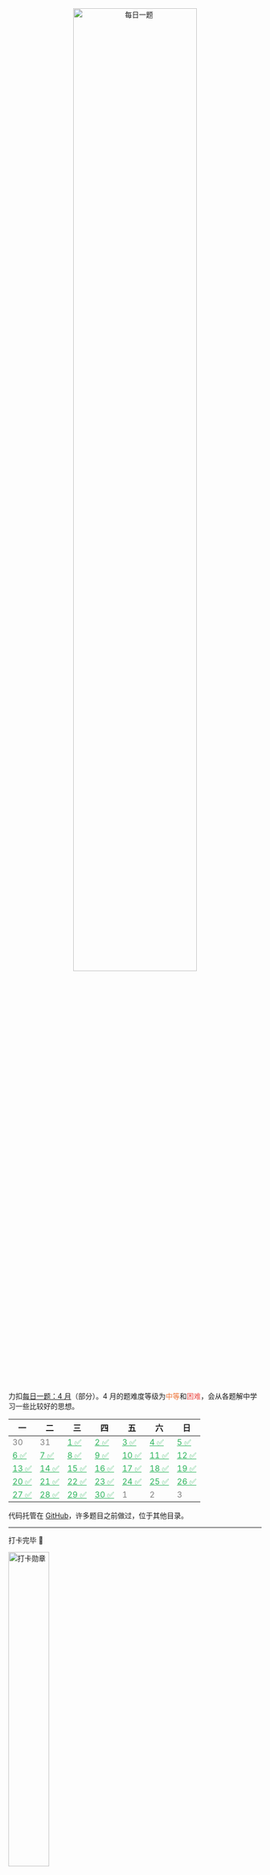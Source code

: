 <center>
<img src="https://cdn.jsdelivr.net/gh/JingqingLin/Blog/docs/leetcode/_images/daily-challenges.png" alt="每日一题" width="70%"/>
</center>

力扣<a href="https://leetcode-cn.com/problemset/2020-04/" target="_blank">每日一题：4 月</a>（部分）。4 月的题难度等级为<font color=#ed7336>中等</font>和<font color=#ec4c47>困难</font>，会从各题解中学习一些比较好的思想。

| 一                                                                                                                         | 二                                                                                                                                      | 三                                                                                                                                                | 四                                                                                                              | 五                                                                                                                         | 六                                                                                                                    | 日                                                                                                                |
| -------------------------------------------------------------------------------------------------------------------------- | --------------------------------------------------------------------------------------------------------------------------------------- | ------------------------------------------------------------------------------------------------------------------------------------------------- | --------------------------------------------------------------------------------------------------------------- | -------------------------------------------------------------------------------------------------------------------------- | --------------------------------------------------------------------------------------------------------------------- | ----------------------------------------------------------------------------------------------------------------- |
| <font color=gray>30</font>                                                                                                 | <font color=gray>31</font>                                                                                                              | <a style="color: #2DB55D;" href="https://leetcode-cn.com/problems/maximum-nesting-depth-of-two-valid-parentheses-strings" target="_blank">1 ✅</a> | <a style="color: #2DB55D;" href="https://leetcode-cn.com/problems/game-of-life" target="_blank">2 ✅</a>         | <a style="color: #2DB55D;" href="https://leetcode-cn.com/problems/string-to-integer-atoi" target="_blank">3 ✅</a>          | <a style="color: #2DB55D;" href="https://leetcode-cn.com/problems/trapping-rain-water" target="_blank">4 ✅</a>        | <a style="color: #2DB55D;" href="https://leetcode-cn.com/problems/lfu-cache" target="_blank">5 ✅</a>              |
| <a style="color: #2DB55D;" href="https://leetcode-cn.com/problems/edit-distance" target="_blank">6 ✅</a>                   | <a style="color: #2DB55D;" href="https://leetcode-cn.com/problems/rotate-matrix-lcci" target="_blank">7 ✅</a>                           | <a style="color: #2DB55D;" href="https://leetcode-cn.com/problems/ji-qi-ren-de-yun-dong-fan-wei-lcof" target="_blank">8 ✅</a>                     | <a style="color: #2DB55D;" href="https://leetcode-cn.com/problems/generate-parentheses" target="_blank">9 ✅</a> | <a style="color: #2DB55D;" href="https://leetcode-cn.com/problems/reverse-words-in-a-string" target="_blank">10 ✅</a>      | <a style="color: #2DB55D;" href="https://leetcode-cn.com/problems/super-egg-drop" target="_blank">11 ✅</a>            | <a style="color: #2DB55D;" href="https://leetcode-cn.com/problems/intersection-lcci" target="_blank">12 ✅</a>     |
| <a style="color: #2DB55D;" href="https://leetcode-cn.com/problems/design-twitter" target="_blank">13 ✅</a>                 | <a style="color: #2DB55D;" href="https://leetcode-cn.com/problems/add-two-numbers-ii" target="_blank">14 ✅</a>                          | <a style="color: #2DB55D;" href="https://leetcode-cn.com/problems/01-matrix" target="_blank">15 ✅</a>                                             | <a style="color: #2DB55D;" href="https://leetcode-cn.com/problems/merge-intervals" target="_blank">16 ✅</a>     | <a style="color: #2DB55D;" href="https://leetcode-cn.com/problems/jump-game" target="_blank">17 ✅</a>                      | <a style="color: #2DB55D;" href="https://leetcode-cn.com/problems/container-with-most-water" target="_blank">18 ✅</a> | <a style="color: #2DB55D;" href="https://leetcode-cn.com/problems/count-the-repetitions" target="_blank">19 ✅</a> |
| <a style="color: #2DB55D;" href="https://leetcode-cn.com/problems/number-of-islands" target="_blank">20 ✅</a>              | <a style="color: #2DB55D;" href="https://leetcode-cn.com/problems/count-number-of-nice-subarrays" target="_blank">21 ✅</a>              | <a style="color: #2DB55D;" href="https://leetcode-cn.com/problems/binary-tree-right-side-view" target="_blank">22 ✅</a>                           | <a style="color: #2DB55D;" href="https://leetcode-cn.com/problems/coin-lcci" target="_blank">23 ✅</a>           | <a style="color: #2DB55D;" href="https://leetcode-cn.com/problems/shu-zu-zhong-de-ni-xu-dui-lcof" target="_blank">24 ✅</a> | <a style="color: #2DB55D;" href="https://leetcode-cn.com/problems/permutations" target="_blank">25 ✅</a>              | <a style="color: #2DB55D;" href="https://leetcode-cn.com/problems/merge-k-sorted-lists" target="_blank">26 ✅</a>  |
| <a style="color: #2DB55D;" href="https://leetcode-cn.com/problems/search-in-rotated-sorted-array" target="_blank">27 ✅</a> | <a style="color: #2DB55D;" href="https://leetcode-cn.com/problems/shu-zu-zhong-shu-zi-chu-xian-de-ci-shu-lcof" target="_blank">28 ✅</a> | <a style="color: #2DB55D;" href="https://leetcode-cn.com/problems/find-in-mountain-array" target="_blank">29 ✅</a>                                | <a style="color: #2DB55D;" href="https://leetcode-cn.com/problems/happy-number" target="_blank">30 ✅</a>        | <font color=gray>1</font>                                                                                                  | <font color=gray>2</font>                                                                                             | <font color=gray>3</font>                                                                                         |

代码托管在 <a href="https://github.com/JingqingLin/LeetCode/tree/master/%E6%AF%8F%E6%97%A5%E4%B8%80%E9%A2%98%20-%202020.04" target="_blank">GitHub</a>，许多题目之前做过，位于其他目录。

---

打卡完毕 🎉

<img src="https://cdn.jsdelivr.net/gh/JingqingLin/Blog/docs/leetcode/_images/medal.png" alt="打卡勋章" width="40%"/>

---

## 1. 有效括号的嵌套深度

!> [1111](https://leetcode-cn.com/problems/maximum-nesting-depth-of-two-valid-parentheses-strings/). 有效括号的嵌套深度

题目很啰嗦。嵌套深度就是栈的最大深度，A 和 B 要求把栈的深度尽量对等分，所以可以把栈的深度为奇数的分给 B，偶数的分给 A

```java
Seq     =   (  (  )  (  (  )  )  (  )  )
嵌套深度 = [ 1, 2, 2, 2, 3, 3, 2, 2, 2, 1]
分组情况 = [ A, B, B, B, A, A, B, B, B, A]
最后输出 = [ 0, 1, 1, 1, 0, 0, 1, 1, 1, 0]

public static int[] maxDepthAfterSplit(String seq) {
    int[] ans = new int[seq.length()];
    int depth = 0;
    int index = 0;
    for (char c : seq.toCharArray()) {
        if (c == '(') {
            depth++;
            ans[index++] = depth % 2;
        } else {
            ans[index++] = depth % 2;
            depth--;
        }
    }
    return ans;
}
```

## 2. 生命游戏

!> [289](https://leetcode-cn.com/problems/game-of-life/). 生命游戏

如何原地解决？https://leetcode-cn.com/problems/game-of-life/solution/sheng-ming-you-xi-by-leetcode-solution/

## 3. 接雨水

!> [42](https://leetcode-cn.com/problems/trapping-rain-water/). 接雨水

直接看[官方题解](https://leetcode-cn.com/problems/trapping-rain-water/solution/jie-yu-shui-by-leetcode/)

### ⭐ 动态编程

左右各扫描一次

![](_images/april-3-1.png ':class=image-70')

### 双指针 和 单调栈

## 4. LFU缓存

!> [460](https://leetcode-cn.com/problems/lfu-cache/). LFU缓存

> 请你为 最不经常使用（LFU）缓存算法设计并实现数据结构。它应该支持以下操作：get 和 put
> - get(key) - 如果键存在于缓存中，则获取键的值（总是正数），否则返回 -1
> - put(key, value) - 如果键已存在，则变更其值；如果键不存在，请插入键值对。当缓存达到其容量时，则应该在插入新项之前，使最不经常使用的项无效。在此问题中，当存在平局（即两个或更多个键具有相同使用频率）时，应该去除**最近**最少使用的键
> 
> 「项的使用次数」就是自插入该项以来对其调用 get 和 put 函数的次数之和。使用次数会在对应项被移除后置为 0

键的移除条件：先比使用频率，再比最后一次的使用时间

### 哈希表 + 优先队列（$O(logN)$ 解法）
哈希表用于查找键是否在缓存中。优先队列用于判断移除哪个键，它根据键的**使用频率**和**最后使用时间**维护一个堆

对于 `get` 操作，
- 通过哈希表判断键是否在缓存中
  - 若存在，更新使用频率和最后使用时间，并更新优先队列
  - 若不存在，返回 -1

对于 `put` 操作，
- 若键在缓存中，则等同于进行一次 `get`
- 若不存在，则需要把键加入缓存
  - 若缓存已满，根据 `键的移除条件` 移除键，再初始化一个 Node 并加入哈希表和优先队列
  - 若缓存未满，初始化一个 Node 并加入哈希表和优先队列

由于键的**使用频率**和**最后使用时间**被频繁调用，我们创建一个 Node 类来保存这些信息，并通过实现 Comparable 接口来使其“支持排序”（或实现优先队列的 Comparator 接口）

```java
private static class Node implements Comparable<Node> {
    int key;
    int value;
    int frequency;
    int globalTime;
    public Node() {
    }
    public Node(int key, int value, int globalTime) {
        this.key = key;
        this.value = value;
        frequency = 1;
        this.globalTime = globalTime;
    }
    @Override
    public int compareTo(Node node) {
        int diff = frequency - node.frequency;
        return diff != 0 ? diff : globalTime - node.globalTime;
    }
}
```

哈希表的查找时间复杂度为 $O(1)$，优先队列的插入和删除操作时间复杂度为 $O(logN)$

代码<a href="https://github.com/JingqingLin/LeetCode/blob/master/%E6%AF%8F%E6%97%A5%E4%B8%80%E9%A2%98%20-%202020.04/460.%20LFU%E7%BC%93%E5%AD%98/src/BFS.java" target="_blank">在这<a>

## 5. ⭐ 旋转矩阵

!> 面试题 [01.07](https://leetcode-cn.com/problems/rotate-matrix-lcci/). 旋转矩阵 

### 原地旋转

https://leetcode-cn.com/problems/rotate-matrix-lcci/solution/xuan-zhuan-ju-zhen-by-leetcode-solution/

### 两次翻转

上下翻 + 对角线翻

## 6. 翻转字符串里的单词

!> [151](https://leetcode-cn.com/problems/reverse-words-in-a-string/). 翻转字符串里的单词

### 使用语言特性

很多语言对字符串提供了 `split`（拆分），`reverse`（翻转）和 `join`（连接）等方法，因此我们可以简单的调用内置的 API 完成操作

```java
public static String reverseWords(String s) {
    // 除去开头和末尾的空白字符
    s = s.trim();
    // 正则匹配连续的空白字符作为分隔符分割
    List<String> wordList = Arrays.asList(s.split("\\s+"));
    Collections.reverse(wordList);
    return String.join(" ", wordList);
}
```

- 学到一个新方法 `String.join()`：为 charSequence 加入 delimiter（分隔符）

### 双端队列

- 学到一个新方法 `StringBuilder.setLength()`

## 7. 鸡蛋掉落

!> [887](https://leetcode-cn.com/problems/super-egg-drop/). 鸡蛋掉落

### 动态规划

李永乐老师的视频讲解：

<!-- B 站嵌入参数调整：https://www.xbeibeix.com/bilibili3/ -->

<!-- 保持宽高比（js）：https://blog.csdn.net/sloafer/article/details/82659360 -->

B 站：

<!-- <iframe src="//player.bilibili.com/player.html?aid=96214853&bvid=BV1KE41137PK&cid=164251653&page=1&high_quality=1&danmaku=0" allowfullscreen scrolling="no" frameborder="0" sandbox="allow-top-navigation allow-same-origin allow-forms allow-scripts"></iframe> -->

[bilibili](https://player.bilibili.com/player.html?aid=96214853&bvid=BV1KE41137PK&cid=164251653&page=1&high_quality=1&danmaku=0 ':include :type=iframe width=100% height=550px')

<!-- 油管：

<iframe width="80%" src="https://www.youtube.com/embed/mLV_vOet0ss" frameborder="0" allow="accelerometer; autoplay; encrypted-media; gyroscope; picture-in-picture" allowfullscreen></iframe>

[YouTube](https://www.youtube.com/embed/mLV_vOet0ss ':include :type=iframe width=100% height=400px') -->

dp 思想截图：

![](_images/april-7-1.png)

按照动规思想写出代码，

```java
public static int superEggDrop(int K, int N) {
    // N 层 K 蛋
    int[][] dp = new int[K + 1][N + 1];
    for (int i = 1; i <= K; i++) {
        dp[i][1] = 1;
    }
    for (int j = 1; j <= N; j++) {
        dp[1][j] = j;
    }
    // 蛋先遍历
    for (int i = 2; i <= K; i++) {
        for (int j = 2; j <= N; j++) {
            int min = Integer.MAX_VALUE;
            for (int k = 1; k <= j; k++) {
                min = Math.min(min, Math.max(dp[i - 1][k - 1], dp[i][j - k]) + 1);
            }
            dp[i][j] = min;
        }
    }
    return dp[K][N];
}
```

提交后超时。从转移方程入手，我们可以发现 `Math.max(dp[i - 1][k - 1], dp[i][j - k]) + 1` 中，

- 当 `k` 增大时，`dp[i - 1][k - 1]` 是递增的，因为层数 `k` 越多，需要的次数就越多
- 当 `k` 增大时，`dp[i][j - k]` 是递减的，因为层数 `j - k` 越小，需要的次数就越少

类似于下图：

![](_images/april-7-2.png ':class=image-60')

因此 max 在两者相交时取到最小值。那么我们令 `low = 1, high = j`（当前总楼层数），`index = (low + high) / 2`

```java
public static int superEggDrop(int K, int N) {
    ...
    // 蛋先遍历 + 二分查找
    for (int i = 2; i <= K; i++) {
        for (int j = 2; j <= N; j++) {
            int low = 2, high = j;
            while (low < high) {
                int m = low + (high - low) / 2;
                // y1 递增，y2 递减
                int y1 = dp[i - 1][m - 1], y2 = dp[i][j - m];
                if (y1 > y2) {
                    high = m - 1;
                } else if (y1 < y2) {
                    low = m + 1;
                } else {
                    low = high = m;
                }
            }
            // low 和 high 有可能是不相等的 low - 1 = high，因为他们的交点不在整数层上
            if (low == high) {
                dp[i][j] = Math.max(dp[i - 1][low - 1], dp[i][j - low]) + 1;
            } else {
                dp[i][j] = Math.min(Math.max(dp[i - 1][low - 1], dp[i][j - low]), Math.max(dp[i - 1][high - 1], dp[i][j - high])) + 1;
            }
        }
    }
    return dp[K][N];
}
```

### 决策单调性、数学法

[官方题解](https://leetcode-cn.com/problems/super-egg-drop/solution/ji-dan-diao-luo-by-leetcode-solution/)

## 8. 设计推特

!> [355](https://leetcode-cn.com/problems/design-twitter/). 设计推特

关键在于 `getNewsFeed(userId)`（获取最近十条推文流）如何设计，有两种思路：

1. 将所有推文存储到链表（准确地说用链表 + 哈希表。链表用来保持时间顺序；哈希表用于对推文和用户做映射关系），获得推流时，判断推文是否满足要求
2. 将推文根据用户 ID 分开存储，每个用户的推文用链表 + 哈希表存储。那么问题其实就等价于有若干个有序的链表，我们需要找到它们合起来最近的十条推文，问题就转化为 ⭐[合并 K 个排序链表](https://leetcode-cn.com/problems/merge-k-sorted-lists/)

## 9. 两数相加 II

!> [445](https://leetcode-cn.com/problems/add-two-numbers-ii/). 两数相加 II

题目建议不修改（反转）链表，所以通过**栈**暂存链表以达到反转效果

## 10. 01 矩阵

!> [542](https://leetcode-cn.com/problems/01-matrix/). 01 矩阵

### ⭐ BFS
遍历矩阵，若为 0 ，则把 0 加入队列并开始 BFS，设置一个 distance 变量记录 BFS 层数，遇到 1 则更新层数。对于矩阵中的每个 0，都要从它开始做 BFS，但这样的时间复杂度非常高，如下地图


0 <font color=red>0</font> 0  
0 1 0  
<font color=green>0</font> <font color=blue>1</font> 1  

若先从红色的 0 点开始 BFS，那么蓝色的 1 会被更新成 2；再从绿色的 0 点开始 BFS，蓝色的 1 会被重新更新为 1。所以从每个 0 点更新距离的方法可能会对某个点进行多次更新（要取最小值），导致时间复杂度非常高

代码<a href="https://paste.ubuntu.com/p/GTYDkdBFPr/" target="_blank">在这</a>

解决的方法是一次性把所有的 0 都加入队列，成为 BFS 的第一层。那么经过一次 BFS，所有距离为 1 的点都会入队；第二次 BFS，所有距离为 2 的点都会入队...

本题和三月份做过的两题“[1162](https://leetcode-cn.com/problems/as-far-from-land-as-possible/). 地图分析（2020.03.29）”和“[994](https://leetcode-cn.com/problems/rotting-oranges/). 腐烂的橘子（2020.03.04）”本质上相同


代码<a href="https://paste.ubuntu.com/p/5xP2YXwnzY/" target="_blank">在这</a>

### 动态规划
[官方题解](https://leetcode-cn.com/problems/01-matrix/solution/01ju-zhen-by-leetcode-solution/)

## 11. ⭐ 合并区间

!> [56](https://leetcode-cn.com/problems/merge-intervals/). 合并区间

> 第一眼看起来和<a href="https://leetcode-cn.com/problems/non-overlapping-intervals/" target="_blank">无重叠区间</a>很像，想用贪心做，但失败了


![](_images/april-11-1.png ':class=image-70')

按左端点排序，遍历区间，将合并后的区间放到“合并数组”中：
- 若“合并数组”为空，则把当前区间（排序后的第一个区间）加入“合并数组”
- **若当前区间的左端点小于等于“合并数组”最后一个区间的右端点**，说明有重合，只需更新“合并数组”的右区间
- 若若当前区间的左端点大于“合并数组”最后一个区间的右端点，则把当前区间加入“合并数组”

```java
public static int[][] merge(int[][] intervals) {
    int[][] mergedArray = new int[intervals.length][];
    Arrays.sort(intervals, (o1, o2) -> o1[0] - o2[0]);
    int index = -1;
    for (int i = 0; i < intervals.length; i++) {
        int leftEnd = intervals[i][0], rightEnd = intervals[i][1];
        if (index == -1 || mergedArray[index][1] < leftEnd) {
            mergedArray[++index] = intervals[i];
        } else if (mergedArray[index][1] >= leftEnd) {
            mergedArray[index][1] = Math.max(rightEnd, mergedArray[index][1]);
        }
    }
    return Arrays.copyOf(mergedArray, index + 1);
}
```

## 12. 跳跃游戏

!> [55](https://leetcode-cn.com/problems/jump-game/). 跳跃游戏

### BFS
把能跳到的位置加入队列，若最后一个点入队，返回 true

### ⭐ 贪心思想
> 我怎么就想不到呢 TAT

我们依次遍历数组中的每一个位置，并**实时**维护**最远可以到达的位置**

对于当前遍历到的位置 $x$，如果它在**最远可以到达的位置**的范围内，那么我们就可以从某点通过若干次跳跃到达该位置，因此我们可以用 $x + nums[x]$ 更新最远可以到达的位置；如果它超出了**最远可以到达的位置**，则无法到达终点

```java
public static boolean canJump(int[] nums) {
    int n = nums.length;
    int rightMost = 0;
    for (int i = 0; i < n; ++i) {
        if (i <= rightMost) {
            rightMost = Math.max(rightMost, i + nums[i]);
            if (rightMost >= n - 1) {
                return true;
            }
        } else {
            break;
        }
    }
    return false;
}
```

## 13. 盛最多水的容器

!> [11](https://leetcode-cn.com/problems/container-with-most-water/). 盛最多水的容器

暴力法也可做，双指针法不太想得到

### 双指针
**移动较短的那根**  
因为短指针限制了高度，如果移动长指针不可能增加整体的高度，而底在不断减少，所以移动短指针来**尝试**增加最大高度

![](_images/april-13-1.png)

## 14. ⭐ 统计重复个数

!> [466](https://leetcode-cn.com/problems/count-the-repetitions/). 统计重复个数

### 暴力法
循环方法一直报错，先暴力提交通过

```java
public static int getMaxRepetitions(String s1, int n1, String s2, int n2) {
    char[] c1 = s1.toCharArray();
    char[] c2 = s2.toCharArray();
    // i 为 s2 的索引
    int i = 0, num1 = 0, num2 = 0;
    while (num1 < n1) {
        for (char c : c1) {
            if (c == c2[i]) {
                if (i == c2.length - 1) {
                    i = 0;
                    num2++;
                } else {
                    i++;
                }
            }
        }
        num1++;
    }
    return num2 / n2;
}
```

### 找出循环节
一开始一直在找 s2 和 s1 之间的倍数关系，但始终有错误，以下测试用例为易错用例

```
"bacaba", 3, "abacab", 1
"baba", 11, "baab", 1
"niconiconi", 99981, "nico", 81
```

于是参考[官方题解](https://leetcode-cn.com/problems/count-the-repetitions/solution/tong-ji-zhong-fu-ge-shu-by-leetcode-solution/)，用循环节的方法（官方题解讲得不怎么清楚），代码 copy 了[这个](https://leetcode-cn.com/problems/count-the-repetitions/solution/java-1msxiang-xi-zhu-shi-by-feixiang-4/)题解<font color=gray>，我怎么就想不到呢 TAT</font>

- 什么是循环节？
    - 可以类比无限循环小数，如果从小数部分的某一位起向右进行到某一位止的一节数字「循环」出现，首尾衔接，称这种小数为「无限循环小数」，这一节数字称为「无限循环小数」。比如对于 `3.56789789789...` 这个无限循环小数，它的小数部分就是以 `789` 为一个「**循环节**」在无限循环，且开头可能会有部分不循环的部分，这个数字中即为 `56`

> S1 = [s1, n1]

我们可以将不断循环的 `s2` 组成的字符串类比作上面小数部分，去找是否存在一个子串，即「循环节」，满足不断在 `s2` 中循环，且这个**循环节能对应固定数量的 `s1`**。如下图所示，在第一次出现后，`s2` 的子串 `bdadc` 构成一个循环节：之后 `bdadc` 的每次出现都需要有相应的两段 `s1`。

![](_images/april-14-1.png ':class=image-70')

- 如何找出循环节？
  1. 以 `s1` 为单位循环遍历 `S1 = [s1,n1]`，同时维护为 `s2` 一个指针 `p`，记录现在指向 `s2` 中的哪个位置。若两字符串字符相等，则 `p++`（指向了 `s2` 的后一个位置）
  2. 我们记录每次结束遍历 `s1` 后 `p` 的位置，若 `p` 的位置之前和以前某一次一样，那么这两次 `p` 之间存在一个循环节

以上方图片为例，在黄色箭头处记录 `p` 的位置，我们发现第一次和第三次遍历 `s1` 结束后 `p` 的位置相同，都指向了 `s2` 的第三个字符 `c`，因此 `bdadc` 构成一个循环节。

接着，我们只需求出一个**循环节**包括了几个 `s1` 和 `s2`，就可以根据循环节的个数（看<a href="https://github.com/JingqingLin/LeetCode/blob/master/%E6%AF%8F%E6%97%A5%E4%B8%80%E9%A2%98%20-%202020.04/466.%20%E7%BB%9F%E8%AE%A1%E9%87%8D%E5%A4%8D%E4%B8%AA%E6%95%B0/src/Solution.java" target="_blank">代码</a>）求出答案。

- 如何处理开头和末尾的情况？
    - 最后一个 `s1` 不遍历，然后只需求出第一个循环节结束之前（上图第三个黄色箭头之前）遍历 `s2` 的次数


## 15. 统计「优美子数组」

!> [1248](https://leetcode-cn.com/problems/count-number-of-nice-subarrays/). 统计「优美子数组」

> 这题没想出来 TAT

这老兄的方法妙，<a href="https://leetcode-cn.com/problems/count-number-of-nice-subarrays/solution/zui-jian-dan-jie-fa-bie-yong-shi-yao-shuang-zhi-zh/" target="_blank">链接</a>

「优美子数组」的个数取决于**以奇数为端点的数组的左右两边偶数个数**。以 `[2, 2, 2, 1, 2, 2, 1, 2, 2, 2], k = 2` 为例，我们取 `[1, 2, 2, 1]` 作为**以奇数为端点的数组**，此数组左右两边各有三个偶数，穷举左边偶数的情况：

[<font color=red>1, 2, 2, 1,</font> ...]  
[2, <font color=red>1, 2, 2, 1,</font> ...]  
[2, 2, <font color=red>1, 2, 2, 1,</font> ...]  
[2, 2, 2, <font color=red>1, 2, 2, 1,</font> ...]

有四种情况，同理右边也是四种。因此当 `[1, 2, 2, 1]` 作为**以奇数为端点的数组**时，共有 4 * 4 = 16 个「优美子数组」

根据此方法，可写出代码


## 16. 二叉树的右视图

!> [199](https://leetcode-cn.com/problems/binary-tree-right-side-view/). 二叉树的右视图

> 不能单条线递归，如下情况，5 不会被遍历进去

![](_images/april-16-1.png ':class=image-30')

BFS，⭐ DFS 皆可。BFS 先把左子树入队，DFS 先递归右子树

## 17. 💣 硬币

!> [面试题 08.11](https://leetcode-cn.com/problems/coin-lcci/). 硬币

DFS 也可以做，但是会 `java.lang.StackOverflowError`

> 0 - 1 背包的变种，完全背包问题
>
>**完全背包问题**
>- 有 $n$ 种物品，每种物品的单件重量为 $w[i]$,价值为 $c[i]$。现有一个容量为 $V$ 的背包，问如何选取物品放入背包，使得背包内物品的总价值最大。其中每种物品都有无穷件
>
>通用转移方程（从小到大枚举），要么不放第 $i$ 件物品，要么放：
>
>${dp}[{i}][{v}]=\max ({dp}[{i}-1][{v}], {dp}[{i}][{v}-{w}[{i}]]+{c}[{i}])$  
$\quad(1 ≤ {i} ≤ {n}, {w}[{i}] ≤ {v} ≤ {V})$

回到本题：


有四种类型的物品（硬币），每种物品（硬币）的重量（面值） $coins[i]$ 为 1，5，10，25，背包的容量（总面值）为 n，求共有几种可能性，使背包内物品的总重量（总面值）为 n 

**dp 数组定义**：

$dp[i][j]$ 表示前 $i$ 种硬币组成面值为 $j$ 时的方法数

**初始值**：
- $dp[0][j]$ 表示 0 种硬币组成面值 $j$，不可能有方案，因此是 0
- $dp[i][0]$ 表示多种硬币组成面值 $0$，只有一种方案，一枚也不选

**状态转移方程**：

${dp}[{i}][{j}]= {dp}[{i}-1][{j}] + {dp}[{i}][{j}-{coins}[{i}]]$  
$\quad(1 ≤ {i} ≤ 4, {coins}[{i}] ≤ {j} ≤ {n})$

当遍历到第 $i$ 种硬币时，组成面值 $j$ 的硬币有两种可能：选了第 $i$ 种硬币面值刚好达到 $j$，不选它面值就已经达到 $j$
- $dp[i - 1][j]$ 表示当前硬币不选
- $dp[i][j - coins[i])$ 表示当前硬币选了

再进行空间优化...

## 18. 💣 数组中的逆序对

!> [面试题51](https://leetcode-cn.com/problems/shu-zu-zhong-de-ni-xu-dui-lcof/). 数组中的逆序对

剑指 Offer 里的题

### 暴力法
暴力法时间复杂度为 $O(n^2)$，不通过

### 归并排序
今天的[官方题解](https://leetcode-cn.com/problems/shu-zu-zhong-de-ni-xu-dui-lcof/solution/shu-zu-zhong-de-ni-xu-dui-by-leetcode-solution/)很棒

以下摘自官方题解（有修改）：

> 求逆序对和归并排序又有什么关系呢？关键就在于「归并」当中「并」的过程。我们通过一个实例来看看。假设我们有两个**有序序列**等待合并，分别是 $L = \{ 8, 12, 16, 22, 100 \}$ 和 $R = \{ 9, 26, 55, 64, 91 \}$。一开始我们用指针 `lPtr = 0` 指向 $L$ 的首部，`midPtr = (lPtr + rPtr) / 2` 指向 $L$ 的尾部，`rPtr = 0` 指向 $R$ 的头部。记已经合并好的部分为 $M$。
>
> ```java
> L = [8, 12, 16, 22, 100]   R = [9, 26, 55, 64, 91]  M = [8]
>      |                          |
>    lPtr                       rPtr
> ```
>
> 我们发现 `lPtr` 指向的元素小于 `rPtr` 指向的元素，我们把左边的 $8$ 加入了答案，我们发现右边没有数比 $8$ 小，所以 $8$ 对逆序数的「贡献」为 $0$。并把 `lPtr` 后移一位。
>
> ```java
> L = [8, 12, 16, 22, 100]   R = [9, 26, 55, 64, 91]  M = [8, 9]
>         |                       |
>       lPtr                     rPtr
> ```
>
> 接着我们继续合并，把 $9$ 加入了答案，此时 $L$ 中 `lPtr` 和它之后的数（`[12, 16, 22, 100]`）都比 $9$ 大，说明 $9$ 对逆序数的贡献为 $4$。并把 `rPtr` 后移一位。
>
> 我们发现用这种「算贡献」的思想在合并的过程中计算逆序对的数量的时候，只发生在 `L[lPtr] > R[rPtr]` 时，并且贡献了 `midPtr - lPtr + 1` 个逆序数


**归并排序的优化：**
若 Partition 后，左子数组的最右元素 <= 右子数组的最左元素，则说明（左 + 右数组）已经有序，无需 Merge 这一步

```java
// 已经有序
if (nums[mid] <= nums[mid + 1]) {
    return leftCount + rightCount;
}
```

用时缩短：

![](_images/april-18-1.png ':class=image-70')

## 19. 合并K个排序链表

!> [23](https://leetcode-cn.com/problems/merge-k-sorted-lists/). 合并K个排序链表

看[官方题解](https://leetcode-cn.com/problems/merge-k-sorted-lists/solution/he-bing-kge-pai-xu-lian-biao-by-leetcode-solutio-2/)完事

## 20. 搜索旋转排序数组

!> [33](https://leetcode-cn.com/problems/search-in-rotated-sorted-array/). 搜索旋转排序数组

本题若用 $O(n)$ 完成则无意义，考查的是对二分查找的应用

先应用一次二分找出最小或最大值（它们），确定目标值的范围，再应用一次二分查找即可

```java
// 找出最小值
int l = 0, r = len - 1;
while (l < r) {
    int m = l + (r - l) / 2;
    if (nums[m] > nums[r]) {
        l = m + 1;
    }
    else {
        r = m;
    }
}
```

## 21. ⭐ 数组中数字出现的次数

!> [面试题56 - I](https://leetcode-cn.com/problems/shu-zu-zhong-shu-zi-chu-xian-de-ci-shu-lcof/). 数组中数字出现的次数

要求时间复杂度 $O(n)$，空间复杂度 $O(1)$

> 想到往位运算方向靠，但没想出解法 TAT

### 异或 + 分组

对于异或，我们有一个性质：$x = x \oplus y \oplus y$

由于数组中仅存在两个数字只出现一次，我们将所有的数字异或操作起来，最终得到的结果是这两个数字的异或结果。以示例 1 为例：

```
4 ^ 1 ^ 4 ^ 6 = 1 ^ 6

6 对应的二进制： 110
1 对应的二进制： 001
1 ^ 6  二进制： 111
```

此时我们无法通过 111（二进制），去获得 110 和 001。

那么当我们可以把数组**分为两组**进行异或（相同的数字放在同一组），那么就可以知道是哪两个数字不同了。

我们可以想一下**如何分组**：

1. 对*重复的数字*进行分组，很简单，只需要有一个统一的规则，就可以把相同的数字分到同一组了。例如：奇偶分组。因为重复的数字，数值都是一样的，所以一定会分到同一组
2. 此时的难点在于，对*两个不同数字*的分组。我们要找到一个操作，让两个数字进行这个操作后，分为两组。最容易想到的就是 `& 1` 操作， 当我们对奇偶分组时，容易地想到 `& 1`，即用于判断最后一位二进制是否为 1 来辨别奇偶

由于两个不同的二进制数中至少有一位（bit）是不同的，那么我们通过上面的分析，可以尝试通过与运算来找出不同的那位（bit），比如上述例子中 `110` 和 `001` 中的最低位不同，那么我们可以通过 `& 1` 操作得到不同的结果：`110 & 1 = 0`，`001 & 1 = 1`，即可根据结果分组。

再举个例子：对于二进制数 `001111` 和 `111111`，最高的两位都不同，我们既可以对两个数 `& 010000`，也可以 `& 100000` 进行分组。因此，我们约定取**最低的不同位**进行与运算，也就是进行 `& 010000` 操作。

接着，剩下最后一个问题，如何从一个数组中得到这两个数最低的不同位呢？**异或**！由于 `0 ^ 1 = 1` 那么我们只需找出异或结果的最低位的那个 `1` 即可。 

```
4 ^ 1 ^ 4 ^ 6 = 1 ^ 6

6 对应的二进制： 110
1 对应的二进制： 001
1 ^ 6  二进制： 111
```

在这个例子中，异或结果 `111` 中最低位的那个 `1` 是最右边那位，那么我们需要对数字进行 `& 1` 操作

代码[传送门](https://paste.ubuntu.com/p/hqgbksPvVg/)

<font color=gray>摘自力扣[题解](https://leetcode-cn.com/problems/shu-zu-zhong-shu-zi-chu-xian-de-ci-shu-lcof/solution/jie-di-qi-jiang-jie-fen-zu-wei-yun-suan-by-eddievi/)</font>

<!-- 截图<a href="https://cdn.jsdelivr.net/gh/JingqingLin/ImageHosting@master/img/1917068-20200428110544221-407370357.png" target="_blank">备份</a> -->

## 22. 山脉数组中查找目标值

!> [1095](https://leetcode-cn.com/problems/find-in-mountain-array/). 山脉数组中查找目标值

> 考查二分查找的知识

如何查找峰值？代码如下

```java
int maxIndex = 0;
while (l < r) {
    int m = l + (r - l) / 2;
    int temp = mountainArr[m];
    int left = mountainArr[m - 1];
    int right = mountainArr[m + 1];
    if (temp > left && temp > right) {
        maxIndex = m;
        break;
    } else if (temp > left) {
        l = m + 1;
    } else if (temp > right) {
        r = m;
    }
}
```